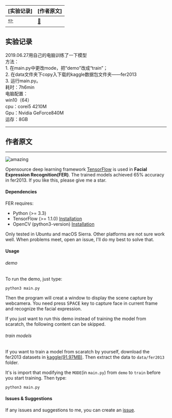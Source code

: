 |[实验记录]|[作者原文]|
|----|----|
|[:pencil2:](#实验记录 "wty的实验记录")| [:book:](#作者原文 "原作者的实验说明")|  


##  实验记录
2019.06.27用自己的电脑训练了一下模型  
方法：  
    1. 在main.py中更改mode，把“demo”改成“train”；  
        2. 在data文件夹下copy入下载的kaggle数据包文件夹——fer2013  
        3. 运行main.py。  
耗时：7h6min  
电脑配置：  
        win10（64）  
        cpu：corei5 4210M  
        Gpu：Nvidia GeForce840M  
        运存：8GB  

-----------------------
## 作者原文
-------------------------------------------------------------------------------

![amazing](./amazingkelly.jpeg)

Opensource deep learning framework [TensorFlow](https://www.tensorflow.org) is used in **Facial Expression Recognition(FER)**. 
The trained models achieved 65% accuracy in fer2013. If you like this, please give me a star.

#### Dependencies

FER requires:
- Python (>= 3.3)
- TensorFlow (>= 1.1.0) [Installation](https://www.tensorflow.org/install/)
- OpenCV (python3-version) [Installation](http://docs.opencv.org/master/da/df6/tutorial_py_table_of_contents_setup.html)

Only tested in Ubuntu and macOS Sierra. Other platforms are not sure work well. When problems meet, open an issue, I'll do my best to solve that.

#### Usage
###### demo
To run the demo, just type:
```shell
python3 main.py
```
Then the program will creat a window to display the scene capture by webcamera. You need press <kbd>SPACE</kbd> key to capture face in current frame and recognize the facial expression.

If you just want to run this demo instead of training the model from scaratch, the following content can be skipped.

###### train models
If you want to train a model from scaratch by yourself, download the fer2013 datasets in [kaggle(91.97MB)](https://www.kaggle.com/c/challenges-in-representation-learning-facial-expression-recognition-challenge/data). Then extract the data to `data/fer2013` folder.

It's is import that modifying the `MODE`(in `main.py`) from `demo` to `train`  before you start training.
Then type:
```shell
python3 main.py
```

#### Issues & Suggestions
If any issues and suggestions to me, you can create an [issue](https://github.com/xionghc/Facial-Expression-Recognition/issues/).
